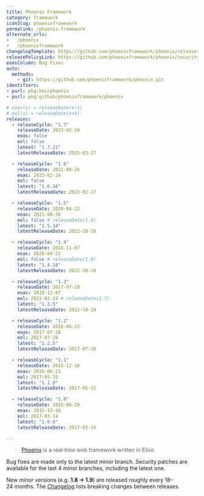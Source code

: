 ```yaml
---
title: Phoenix Framework
category: framework
iconSlug: phoenixframework
permalink: /phoenix-framework
alternate_urls:
-   /phoenix
-   /phoenixframework
changelogTemplate: https://github.com/phoenixframework/phoenix/releases/tag/v__LATEST__
releasePolicyLink: https://github.com/phoenixframework/phoenix/security
eoasColumn: Bug Fixes
auto:
  methods:
    - git: https://github.com/phoenixframework/phoenix.git
identifiers:
- purl: pkg:hex/phoenix
- purl: pkg:github/phoenixframework/phoenix

# eoas(x) = releaseDate(x+1)
# eol(x) = releaseDate(x+4)
releases:
  - releaseCycle: "1.7"
    releaseDate: 2023-02-24
    eoas: false
    eol: false
    latest: "1.7.21"
    latestReleaseDate: 2025-03-27

  - releaseCycle: "1.6"
    releaseDate: 2021-08-26
    eoas: 2023-02-24
    eol: false
    latest: "1.6.16"
    latestReleaseDate: 2023-02-17

  - releaseCycle: "1.5"
    releaseDate: 2020-04-22
    eoas: 2021-08-26
    eol: false # releaseDate(1.9)
    latest: "1.5.14"
    latestReleaseDate: 2022-10-10

  - releaseCycle: "1.4"
    releaseDate: 2018-11-07
    eoas: 2020-04-22
    eol: false # releaseDate(1.8)
    latest: "1.4.18"
    latestReleaseDate: 2022-10-10

  - releaseCycle: "1.3"
    releaseDate: 2017-07-28
    eoas: 2018-11-07
    eol: 2023-02-24 # releaseDate(1.7)
    latest: "1.3.5"
    latestReleaseDate: 2022-10-10

  - releaseCycle: "1.2"
    releaseDate: 2016-06-23
    eoas: 2017-07-28
    eol: 2017-07-28
    latest: "1.2.5"
    latestReleaseDate: 2017-07-28

  - releaseCycle: "1.1"
    releaseDate: 2015-12-16
    eoas: 2016-06-23
    eol: 2017-05-15
    latest: "1.1.9"
    latestReleaseDate: 2017-05-15

  - releaseCycle: "1.0"
    releaseDate: 2015-08-28
    eoas: 2015-12-16
    eol: 2017-03-14
    latest: "1.0.6"
    latestReleaseDate: 2017-03-14

---
```


> [Phoenix](https://www.phoenixframework.org/) is a real‑time web framework written in Elixir.

Bug fixes are made only to the latest minor branch. Security patches are available
for the last 4 minor branches, including the latest one.

New _minor_ versions (e.g. **1.8 → 1.9**) are released roughly every 18–24 months. The 
[Changelog](https://github.com/phoenixframework/phoenix/blob/main/CHANGELOG.md) lists
breaking changes between releases.
